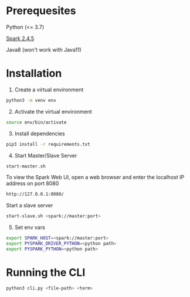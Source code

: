 # Prerequesites

Python (<= 3.7)

[Spark 2.4.5](https://www.apache.org/dyn/closer.lua/spark/spark-2.4.5/spark-2.4.5-bin-hadoop2.7.tgz)

Java8 (won't work with Java11)

# Installation

1. Create a virtual environment
```bash
python3 -m venv env
```

2. Activate the virtual environment
```bash
source env/bin/activate
```

3. Install dependencies
```bash
pip3 install -r requirements.txt
```

4. Start Master/Slave Server
```bash
start-master.sh
```
To view the Spark Web UI, open a web browser and enter the localhost IP address on port 8080
```bash
http://127.0.0.1:8080/
```
Start a slave server
```bash
start-slave.sh <spark://master:port>
```

5. Set env vars
```bash
export SPARK_HOST=<spark://master:port>
export PYSPARK_DRIVER_PYTHON=<python path>
export PYSPARK_PYTHON=<python path>
```

# Running the CLI
```bash
python3 cli.py <file-path> <term>
```
